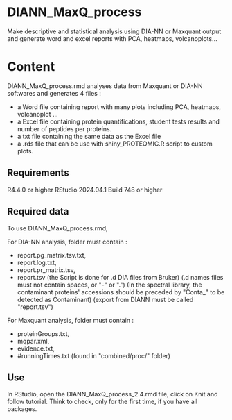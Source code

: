 # DIANN_MaxQ_process
Make descriptive and statistical analysis using DIA-NN or Maxquant output and generate word and excel reports with PCA, heatmaps, volcanoplots...

# Content
DIANN_MaxQ_process.rmd analyses data from Maxquant or DIA-NN softwares and generates 4 files :
- a Word file containing report with many plots including PCA, heatmaps, volcanoplot ...
- a Excel file containing protein quantifications, student tests results and number of peptides per proteins.
- a txt file containing the same data as the Excel file
- a .rds file that can be use with shiny_PROTEOMIC.R script to custom plots.

## Requirements
R4.4.0 or higher
RStudio 2024.04.1 Build 748 or higher

## Required data
To use DIANN_MaxQ_process.rmd,

For DIA-NN analysis, folder must contain :
- report.pg_matrix.tsv.txt,
- report.log.txt,
- report.pr_matrix.tsv,
- report.tsv
	(the Script is done for .d DIA files from Bruker)
	(.d names files must not contain spaces, or "-" or ".")
	(In the spectral library, the contaminant proteins' accessions should be preceded by "Conta_" to be detected as Contaminant)
	(export from DIANN must be called "report.tsv")
	
For Maxquant analysis, folder must contain :
- proteinGroups.txt,
- mqpar.xml,
- evidence.txt,
- #runningTimes.txt (found in "combined/proc/" folder)



## Use
In RStudio, open the DIANN_MaxQ_process_2.4.rmd file, click on Knit and follow tutorial. Think to check, only for the first time, if you have all packages.
